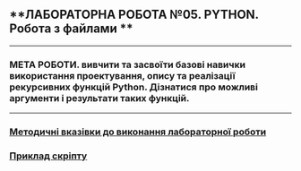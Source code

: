 ## **ЛАБОРАТОРНА РОБОТА №05. PYTHON. Робота з файлами **
---
### **МЕТА РОБОТИ**.  вивчити та засвоїти базові навички використання проектування, опису та реалізації рекурсивних функцій Python. Дізнатися про можливі аргументи і результати таких функцій.
---
### [**Методичні вказівки до виконання лабораторної роботи**](/Lab_Works/Lab_06/MPT_Lab_06_Python_v1.pdf)
### [**Приклад скріпту**](/Lab_Works/Lab_06/Lab_6_test.ipynb)
